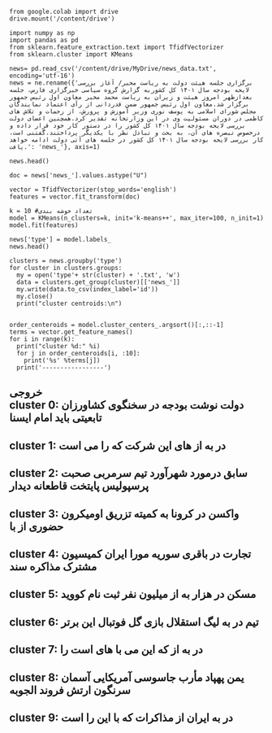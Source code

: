 ```
from google.colab import drive
drive.mount('/content/drive')
```
```
import numpy as np
import pandas as pd
from sklearn.feature_extraction.text import TfidfVectorizer
from sklearn.cluster import KMeans
```
```
news= pd.read_csv('/content/drive/MyDrive/news_data.txt', encoding='utf-16')
news = ne.rename({'برگزاری جلسه هیئت دولت به ریاست مخبر/ آغاز بررسی لایحه بودجه سال ۱۴۰۱ کل کشوربه گزارش گروه سیاسی خبرگزاری فارس، جلسه بعدازظهر امروز هیئت و زیران به ریاست محمد مخبر معاون اول رئیس جمهور برگزار شد.معاون اول رئیس جمهور ضمن قدردانی از رأی اعتماد نمایندگان مجلس شورای اسلامی به یوسف نوری وزیر آموزش و پرورش، از زحمات و تلاش های کاظمی در دوران مسئولیت وی در این وزارتخانه تقدیر کرد.همچنین اعضای دولت بررسی لایحه بودجه سال ۱۴۰۱ کل کشور را در دستور کار خود قرار داده و درخصوص تبصره های آن، به بحث و تبادل نظر با یکدیگر پرداختند.گفتنی است، کار بررسی لایحه بودجه سال ۱۴۰۱ کل کشور در جلسه های آتی دولت ادامه خواهد یافت.': 'news_'}, axis=1)  

news.head()
```
```
doc = news['news_'].values.astype("U")
```
```
vector = TfidfVectorizer(stop_words='english')
features = vector.fit_transform(doc)
```
```
k = 10 #تعداد خوشه بندی
model = KMeans(n_clusters=k, init='k-means++', max_iter=100, n_init=1)
model.fit(features)

news['type'] = model.labels_
news.head()
```
```
clusters = news.groupby('type')
for cluster in clusters.groups:
  my = open('type'+ str(cluster) + '.txt', 'w')
  data = clusters.get_group(cluster)[['news_']]
  my.write(data.to_csv(index_label='id'))
  my.close()
  print("cluster centroids:\n")
```
```

order_centeroids = model.cluster_centers_.argsort()[:,::-1]
terms = vector.get_feature_names()
for i in range(k):
  print("cluster %d:" %i)
  for j in order_centeroids[i, :10]:
    print('%s' %terms[j])
  print('-----------------')
  ```
خروجی
<br/>
cluster 0:
دولت
نوشت
بودجه
در
سخنگوی
کشاورزان
تابعیتی
باید
امام
ایسنا
-----------------
cluster 1:
در
به
از
های
این
شرکت
که
را
می
است
-----------------
cluster 2:
سابق
درمورد
شهرآورد
تیم
سرمربی
صحبت
پرسپولیس
پایتخت
قاطعانه
دیدار
-----------------
cluster 3:
واکسن
در
کرونا
به
کمیته
تزریق
اومیکرون
حضوری
از
با
-----------------
cluster 4:
تجارت
در
باقری
سوریه
مورا
ایران
کمیسیون
مشترک
مذاکره
سند
-----------------
cluster 5:
مسکن
در
هزار
به
از
میلیون
نفر
ثبت
نام
کووید
-----------------
cluster 6:
تیم
در
به
لیگ
استقلال
بازی
گل
فوتبال
این
برتر
-----------------
cluster 7:
در
به
از
که
این
می
با
های
است
را
-----------------
cluster 8:
یمن
پهپاد
مأرب
جاسوسی
آمریکایی
آسمان
سرنگون
ارتش
فروند
الجوبه
-----------------
cluster 9:
در
به
ایران
از
مذاکرات
که
با
این
را
است
-----------------

